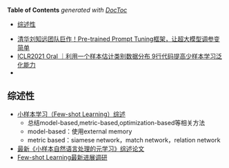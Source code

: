 <!-- START doctoc generated TOC please keep comment here to allow auto update -->
<!-- DON'T EDIT THIS SECTION, INSTEAD RE-RUN doctoc TO UPDATE -->
**Table of Contents**  *generated with [DocToc](https://github.com/thlorenz/doctoc)*

- [综述性](#%E7%BB%BC%E8%BF%B0%E6%80%A7)

<!-- END doctoc generated TOC please keep comment here to allow auto update -->


- [清华刘知远团队巨作！Pre-trained Prompt Tuning框架，让超大模型调参变简单](https://mp.weixin.qq.com/s?__biz=MzIxODM4MjA5MA==&mid=2247504370&idx=1&sn=e60ebc2f9fc5275b37a9deeebd50c677&chksm=97e9fb97a09e72813e0948b4b4c40dbd94b8af77977adea57b548536ad412a3540281f4682e0&mpshare=1&scene=1&srcid=1122Qjs3ecC4L5eWfopbmdIf&sharer_sharetime=1637567547347&sharer_shareid=9d627645afe156ff11b0a8519d982bcd&exportkey=A%2BtWrrKsZMbybvndIh5ORIE%3D&pass_ticket=FVXzVd6yWxG%2B0cVb1fBXuMn3sRqbaPHr1VXt2A%2BQ1R%2FpI%2Fpfv01eV0arVDwW0wda&wx_header=0#rd)
- [ICLR2021 Oral ｜利用一个样本估计类别数据分布 9行代码提高少样本学习泛化能力](https://mp.weixin.qq.com/s?__biz=MzI4MDYzNzg4Mw==&mid=2247522643&idx=3&sn=60cd51528782a6126ca0113fd9c3cab9&chksm=ebb7a187dcc0289130ae0414d84764193b3aebdc6a8e049c9a9c70869de87824c547286940ea&mpshare=1&scene=24&srcid=01166T1Y6rSZMCSex6proUEv&sharer_sharetime=1610754651528&sharer_shareid=9d627645afe156ff11b0a8519d982bcd&exportkey=A4rWklIYxqPLyP3diHY%2Fyh0%3D&pass_ticket=FVXzVd6yWxG%2B0cVb1fBXuMn3sRqbaPHr1VXt2A%2BQ1R%2FpI%2Fpfv01eV0arVDwW0wda&wx_header=0#rd)
- 


## 综述性

- [小样本学习（Few-shot Learning）综述](https://zhuanlan.zhihu.com/p/61215293)
  - 总结model-based,metric-based,optimization-based等相关方法
  - model-based：使用external memory
  - metric based：siamese network，match network，relation network
- [最新《小样本自然语言处理的元学习》综述论文](https://mp.weixin.qq.com/s?__biz=MzU2OTA0NzE2NA==&mid=2247532727&idx=5&sn=cc0de7e47dc9216d7f29bb81c46fdca3&chksm=fc86a1a4cbf128b2db3c3d2c164620de29f103714595e48f2482415726a42038b6f19d35ac0b&mpshare=1&scene=24&srcid=07315jMbaBLUv500aiiGK2K2&sharer_sharetime=1596189618583&sharer_shareid=9d627645afe156ff11b0a8519d982bcd&exportkey=A9Ar%2B%2BYLhXEtDDtsMZwbR8E%3D&pass_ticket=IL%2BeHRprAt5yAlLjjC250jaLkeHDOYyDyV4vRbYX%2F0r7c3KJ%2FwPqrBhOiTesV9Z9&wx_header=0#rd)
- [Few-shot Learning最新进展调研](https://zhuanlan.zhihu.com/p/161233926)